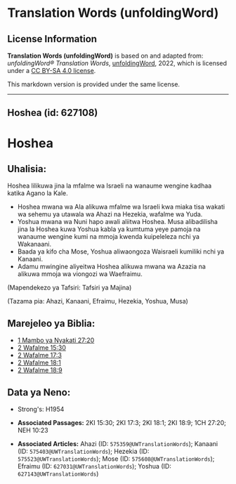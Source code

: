 # Translation Words (unfoldingWord)

## License Information

**Translation Words (unfoldingWord)** is based on and adapted from: _unfoldingWord® Translation Words_, [unfoldingWord](https://unfoldingword.org/utw), 2022, which is licensed under a [CC BY-SA 4.0 license](https://creativecommons.org/licenses/by-sa/4.0/legalcode.en).

This markdown version is provided under the same license.



--------------------------------

## Hoshea (id: 627108)

Hoshea
======

Uhalisia:
---------

Hoshea lilikuwa jina la mfalme wa Israeli na wanaume wengine kadhaa katika Agano la Kale.

* Hoshea mwana wa Ala alikuwa mfalme wa Israeli kwa miaka tisa wakati wa sehemu ya utawala wa Ahazi na Hezekia, wafalme wa Yuda.
* Yoshua mwana wa Nuni hapo awali aliitwa Hoshea. Musa alibadilisha jina la Hoshea kuwa Yoshua kabla ya kumtuma yeye pamoja na wanaume wengine kumi na mmoja kwenda kuipeleleza nchi ya Wakanaani.
* Baada ya kifo cha Mose, Yoshua aliwaongoza Waisraeli kumiliki nchi ya Kanaani.
* Adamu mwingine aliyeitwa Hoshea alikuwa mwana wa Azazia na alikuwa mmoja wa viongozi wa Waefraimu.

(Mapendekezo ya Tafsiri: Tafsiri ya Majina)

(Tazama pia: Ahazi, Kanaani, Efraimu, Hezekia, Yoshua, Musa)

Marejeleo ya Biblia:
--------------------

* [1 Mambo ya Nyakati 27:20](https://ref.ly/1Chr27:20)
* [2 Wafalme 15:30](https://ref.ly/2Kgs15:30)
* [2 Wafalme 17:3](https://ref.ly/2Kgs17:3)
* [2 Wafalme 18:1](https://ref.ly/2Kgs18:1)
* [2 Wafalme 18:9](https://ref.ly/2Kgs18:9)

Data ya Neno:
-------------

* Strong's: H1954

* **Associated Passages:** 2KI 15:30; 2KI 17:3; 2KI 18:1; 2KI 18:9; 1CH 27:20; NEH 10:23
* **Associated Articles:** Ahazi (ID: `575359@UWTranslationWords`); Kanaani (ID: `575403@UWTranslationWords`); Hezekia (ID: `575523@UWTranslationWords`); Mose (ID: `575608@UWTranslationWords`); Efraimu (ID: `627031@UWTranslationWords`); Yoshua (ID: `627143@UWTranslationWords`)

